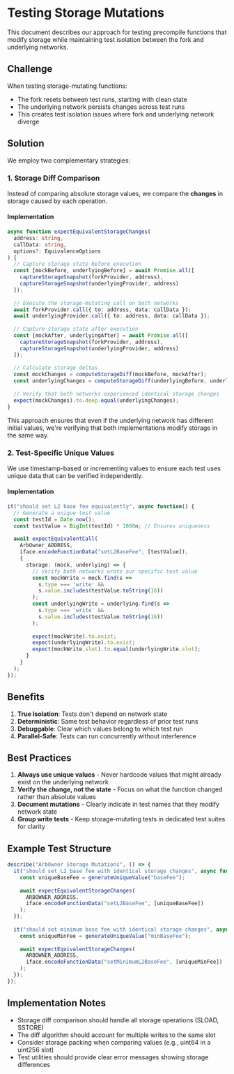 # Testing Storage Mutations

This document describes our approach for testing precompile functions that modify storage while maintaining test isolation between the fork and underlying networks.

## Challenge

When testing storage-mutating functions:
- The fork resets between test runs, starting with clean state
- The underlying network persists changes across test runs
- This creates test isolation issues where fork and underlying network diverge

## Solution

We employ two complementary strategies:

### 1. Storage Diff Comparison

Instead of comparing absolute storage values, we compare the **changes** in storage caused by each operation.

#### Implementation

```typescript
async function expectEquivalentStorageChanges(
  address: string,
  callData: string,
  options?: EquivalenceOptions
) {
  // Capture storage state before execution
  const [mockBefore, underlyingBefore] = await Promise.all([
    captureStorageSnapshot(forkProvider, address),
    captureStorageSnapshot(underlyingProvider, address)
  ]);
  
  // Execute the storage-mutating call on both networks
  await forkProvider.call({ to: address, data: callData });
  await underlyingProvider.call({ to: address, data: callData });
  
  // Capture storage state after execution
  const [mockAfter, underlyingAfter] = await Promise.all([
    captureStorageSnapshot(forkProvider, address),
    captureStorageSnapshot(underlyingProvider, address)
  ]);
  
  // Calculate storage deltas
  const mockChanges = computeStorageDiff(mockBefore, mockAfter);
  const underlyingChanges = computeStorageDiff(underlyingBefore, underlyingAfter);
  
  // Verify that both networks experienced identical storage changes
  expect(mockChanges).to.deep.equal(underlyingChanges);
}
```

This approach ensures that even if the underlying network has different initial values, we're verifying that both implementations modify storage in the same way.

### 2. Test-Specific Unique Values

We use timestamp-based or incrementing values to ensure each test uses unique data that can be verified independently.

#### Implementation

```typescript
it("should set L2 base fee equivalently", async function() {
  // Generate a unique test value
  const testId = Date.now();
  const testValue = BigInt(testId) * 1000n; // Ensures uniqueness
  
  await expectEquivalentCall(
    ArbOwner_ADDRESS,
    iface.encodeFunctionData("setL2BaseFee", [testValue]),
    {
      storage: (mock, underlying) => {
        // Verify both networks wrote our specific test value
        const mockWrite = mock.find(s => 
          s.type === 'write' && 
          s.value.includes(testValue.toString(16))
        );
        const underlyingWrite = underlying.find(s => 
          s.type === 'write' && 
          s.value.includes(testValue.toString(16))
        );
        
        expect(mockWrite).to.exist;
        expect(underlyingWrite).to.exist;
        expect(mockWrite.slot).to.equal(underlyingWrite.slot);
      }
    }
  );
});
```

## Benefits

1. **True Isolation**: Tests don't depend on network state
2. **Deterministic**: Same test behavior regardless of prior test runs
3. **Debuggable**: Clear which values belong to which test run
4. **Parallel-Safe**: Tests can run concurrently without interference

## Best Practices

1. **Always use unique values** - Never hardcode values that might already exist on the underlying network
2. **Verify the change, not the state** - Focus on what the function changed rather than absolute values
3. **Document mutations** - Clearly indicate in test names that they modify network state
4. **Group write tests** - Keep storage-mutating tests in dedicated test suites for clarity

## Example Test Structure

```typescript
describe("ArbOwner Storage Mutations", () => {
  it("should set L2 base fee with identical storage changes", async function() {
    const uniqueBaseFee = generateUniqueValue("baseFee");
    
    await expectEquivalentStorageChanges(
      ARBOWNER_ADDRESS,
      iface.encodeFunctionData("setL2BaseFee", [uniqueBaseFee])
    );
  });
  
  it("should set minimum base fee with identical storage changes", async function() {
    const uniqueMinFee = generateUniqueValue("minBaseFee");
    
    await expectEquivalentStorageChanges(
      ARBOWNER_ADDRESS,
      iface.encodeFunctionData("setMinimumL2BaseFee", [uniqueMinFee])
    );
  });
});
```

## Implementation Notes

- Storage diff comparison should handle all storage operations (SLOAD, SSTORE)
- The diff algorithm should account for multiple writes to the same slot
- Consider storage packing when comparing values (e.g., uint64 in a uint256 slot)
- Test utilities should provide clear error messages showing storage differences